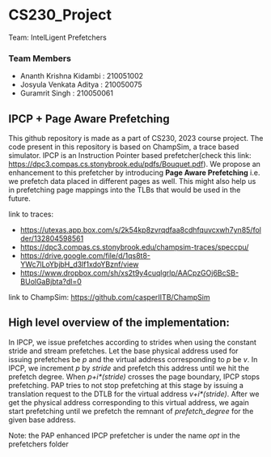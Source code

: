 # CS230_Project

Team: IntelLigent Prefetchers

### Team Members
- Ananth Krishna Kidambi : 210051002
- Josyula Venkata Aditya : 210050075
- Guramrit Singh : 210050061

## IPCP + Page Aware Prefetching

This github repository is made as a part of CS230, 2023 course project. The code present in this repository is based on ChampSim, a trace based simulator. IPCP is an Instruction Pointer based prefetcher(check this link: https://dpc3.compas.cs.stonybrook.edu/pdfs/Bouquet.pdf). We propose an enhancement to this prefetcher by introducing **Page Aware Prefetching** i.e. we prefetch data placed in different pages as well. This might also help us in prefetching page mappings into the TLBs that would be used in the future. 

link to traces: 
- https://utexas.app.box.com/s/2k54kp8zvrqdfaa8cdhfquvcxwh7yn85/folder/132804598561
- https://dpc3.compas.cs.stonybrook.edu/champsim-traces/speccpu/
- https://drive.google.com/file/d/1qs8t8-YWc7lLoYbjbH_d3lf1xdoYBznf/view
- https://www.dropbox.com/sh/xs2t9y4cuqlgrlp/AACpzGOj6BcSB-BUolGaBjbta?dl=0

link to ChampSim:
https://github.com/casperIITB/ChampSim

## High level overview of the implementation:
In IPCP, we issue prefetches according to strides when using the constant stride and stream prefetches. Let the base physical address used for issuing prefetches be *p* and the virtual address corresponding to *p* be *v*. In IPCP, we increment *p* by *stride* and prefetch this address until we hit the prefetch degree. When *p+i\*(stride)* crosses the page boundary, IPCP stops prefetching. PAP tries to not stop prefetching at this stage by issuing a translation request to the DTLB for the virtual address *v+i\*(stride)*. After we get the physical address corresponding to this virtual address, we again start prefetching until we prefetch the remnant of *prefetch_degree* for the given base address.

Note: the PAP enhanced IPCP prefetcher is under the name *opt* in the prefetchers folder

